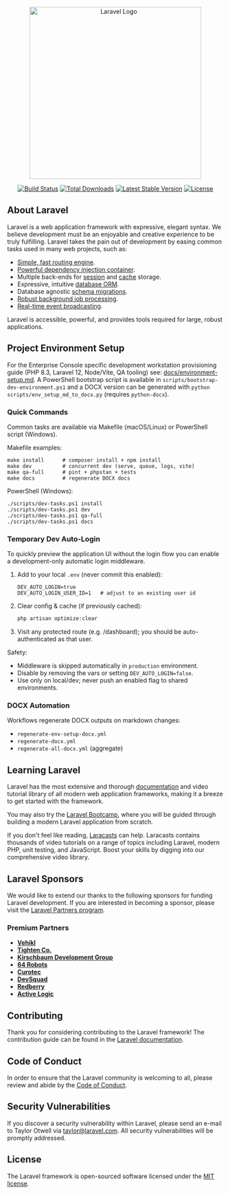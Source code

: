 <p align="center"><a href="https://laravel.com" target="_blank"><img src="https://raw.githubusercontent.com/laravel/art/master/logo-lockup/5%20SVG/2%20CMYK/1%20Full%20Color/laravel-logolockup-cmyk-red.svg" width="400" alt="Laravel Logo"></a></p>

<p align="center">
<a href="https://github.com/laravel/framework/actions"><img src="https://github.com/laravel/framework/workflows/tests/badge.svg" alt="Build Status"></a>
<a href="https://packagist.org/packages/laravel/framework"><img src="https://img.shields.io/packagist/dt/laravel/framework" alt="Total Downloads"></a>
<a href="https://packagist.org/packages/laravel/framework"><img src="https://img.shields.io/packagist/v/laravel/framework" alt="Latest Stable Version"></a>
<a href="https://packagist.org/packages/laravel/framework"><img src="https://img.shields.io/packagist/l/laravel/framework" alt="License"></a>
</p>

## About Laravel

Laravel is a web application framework with expressive, elegant syntax. We believe development must be an enjoyable and creative experience to be truly fulfilling. Laravel takes the pain out of development by easing common tasks used in many web projects, such as:

-   [Simple, fast routing engine](https://laravel.com/docs/routing).
-   [Powerful dependency injection container](https://laravel.com/docs/container).
-   Multiple back-ends for [session](https://laravel.com/docs/session) and [cache](https://laravel.com/docs/cache) storage.
-   Expressive, intuitive [database ORM](https://laravel.com/docs/eloquent).
-   Database agnostic [schema migrations](https://laravel.com/docs/migrations).
-   [Robust background job processing](https://laravel.com/docs/queues).
-   [Real-time event broadcasting](https://laravel.com/docs/broadcasting).

Laravel is accessible, powerful, and provides tools required for large, robust applications.

## Project Environment Setup

For the Enterprise Console specific development workstation provisioning guide (PHP 8.3, Laravel 12, Node/Vite, QA tooling) see: [docs/environment-setup.md](docs/environment-setup.md). A PowerShell bootstrap script is available in `scripts/bootstrap-dev-environment.ps1` and a DOCX version can be generated with `python scripts/env_setup_md_to_docx.py` (requires `python-docx`).

### Quick Commands

Common tasks are available via Makefile (macOS/Linux) or PowerShell script (Windows).

Makefile examples:

```
make install      # composer install + npm install
make dev          # concurrent dev (serve, queue, logs, vite)
make qa-full      # pint + phpstan + tests
make docs         # regenerate DOCX docs
```

PowerShell (Windows):

```
./scripts/dev-tasks.ps1 install
./scripts/dev-tasks.ps1 dev
./scripts/dev-tasks.ps1 qa-full
./scripts/dev-tasks.ps1 docs
```

### Temporary Dev Auto-Login

To quickly preview the application UI without the login flow you can enable a development-only automatic login middleware.

1. Add to your local `.env` (never commit this enabled):
	```env
	DEV_AUTO_LOGIN=true
	DEV_AUTO_LOGIN_USER_ID=1   # adjust to an existing user id
	```
2. Clear config & cache (if previously cached):
	```bash
	php artisan optimize:clear
	```
3. Visit any protected route (e.g. /dashboard); you should be auto-authenticated as that user.

Safety:
- Middleware is skipped automatically in `production` environment.
- Disable by removing the vars or setting `DEV_AUTO_LOGIN=false`.
- Use only on local/dev; never push an enabled flag to shared environments.


### DOCX Automation

Workflows regenerate DOCX outputs on markdown changes:

-   `regenerate-env-setup-docx.yml`
-   `regenerate-docx.yml`
-   `regenerate-all-docx.yml` (aggregate)

## Learning Laravel

Laravel has the most extensive and thorough [documentation](https://laravel.com/docs) and video tutorial library of all modern web application frameworks, making it a breeze to get started with the framework.

You may also try the [Laravel Bootcamp](https://bootcamp.laravel.com), where you will be guided through building a modern Laravel application from scratch.

If you don't feel like reading, [Laracasts](https://laracasts.com) can help. Laracasts contains thousands of video tutorials on a range of topics including Laravel, modern PHP, unit testing, and JavaScript. Boost your skills by digging into our comprehensive video library.

## Laravel Sponsors

We would like to extend our thanks to the following sponsors for funding Laravel development. If you are interested in becoming a sponsor, please visit the [Laravel Partners program](https://partners.laravel.com).

### Premium Partners

-   **[Vehikl](https://vehikl.com)**
-   **[Tighten Co.](https://tighten.co)**
-   **[Kirschbaum Development Group](https://kirschbaumdevelopment.com)**
-   **[64 Robots](https://64robots.com)**
-   **[Curotec](https://www.curotec.com/services/technologies/laravel)**
-   **[DevSquad](https://devsquad.com/hire-laravel-developers)**
-   **[Redberry](https://redberry.international/laravel-development)**
-   **[Active Logic](https://activelogic.com)**

## Contributing

Thank you for considering contributing to the Laravel framework! The contribution guide can be found in the [Laravel documentation](https://laravel.com/docs/contributions).

## Code of Conduct

In order to ensure that the Laravel community is welcoming to all, please review and abide by the [Code of Conduct](https://laravel.com/docs/contributions#code-of-conduct).

## Security Vulnerabilities

If you discover a security vulnerability within Laravel, please send an e-mail to Taylor Otwell via [taylor@laravel.com](mailto:taylor@laravel.com). All security vulnerabilities will be promptly addressed.

## License

The Laravel framework is open-sourced software licensed under the [MIT license](https://opensource.org/licenses/MIT).
